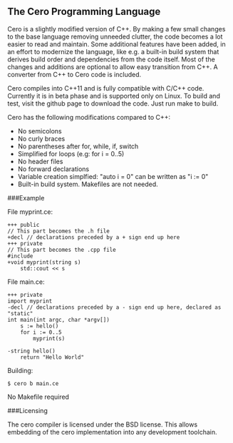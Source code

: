 ## The Cero Programming Language

Cero is a slightly modified version of C++. By making a few small changes to the base language removing unneeded clutter, the code becomes a lot easier to read and maintain. Some additional features have been added, in an effort to modernize the language, like e.g. a built-in build system that derives build order and dependencies from the code itself. Most of the changes and additions are optional to allow easy transition from C++. A converter from C++ to Cero code is included.

Cero compiles into C++11 and is fully compatible with C/C++ code. Currently it is in beta phase and is supported only on Linux. To build and test, visit the github page to download the code. Just run make to build.

Cero has the following modifications compared to C++:

* No semicolons
* No curly braces
* No parentheses after for, while, if, switch
* Simplified for loops (e.g: for i = 0..5)
* No header files
* No forward declarations
* Variable creation simplfied: "auto i = 0" can be written as "i := 0"
* Built-in build system. Makefiles are not needed.

###Example

File myprint.ce:

    +++ public
    // This part becomes the .h file
    +decl // declarations preceded by a + sign end up here
    +++ private
    // This part becomes the .cpp file
    #include 
    +void myprint(string s)
        std::cout << s

File main.ce:

    +++ private
    import myprint
    -decl // declarations preceded by a - sign end up here, declared as "static"
    int main(int argc, char *argv[])
        s := hello()
        for i := 0..5
            myprint(s)
        
    -string hello()
        return "Hello World"

Building:

    $ cero b main.ce

No Makefile required

###Licensing

The cero compiler is licensed under the BSD license. This allows embedding of the cero implementation into any development toolchain.

